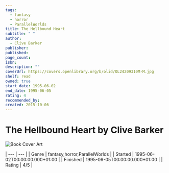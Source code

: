 ```yaml
---
tags:
  - fantasy
  - horror
  - ParallelWorlds
title: The Hellbound Heart
subtitle: " "
author:
  - Clive Barker
publisher: 
published: 
page_count: 
isbn: 
description: ""
coverUrl: https://covers.openlibrary.org/b/olid/OL24209310M-M.jpg
shelf: read
owned: true
start_date: 1995-06-02
end_date: 1995-06-05
rating: 4
recommended_by: 
created: 2015-10-06
---
```


# The Hellbound Heart by Clive Barker

![Book Cover Art](https://covers.openlibrary.org/b/olid/OL24209310M-M.jpg)


| --- | --- |
| Genre | fantasy,horror,ParallelWorlds |
| Started | 1995-06-02T00:00:00.000+01:00 |
| Finished | 1995-06-05T00:00:00.000+01:00 |
| Rating | 4/5 |

